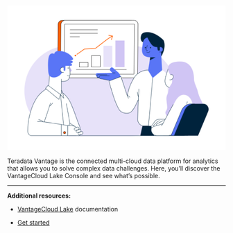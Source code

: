 ![Welcome_to_Lake](Images/llk1721946471886.png)

Teradata Vantage is the connected multi-cloud data platform for analytics that allows you to solve complex data challenges. Here, you’ll discover the VantageCloud Lake Console and see what’s possible.

---

**Additional resources:**

-   [VantageCloud Lake](https://docs.teradata.com/p/VantageCloud/Lake) documentation


-   [Get started](tta1687442978234.md)


